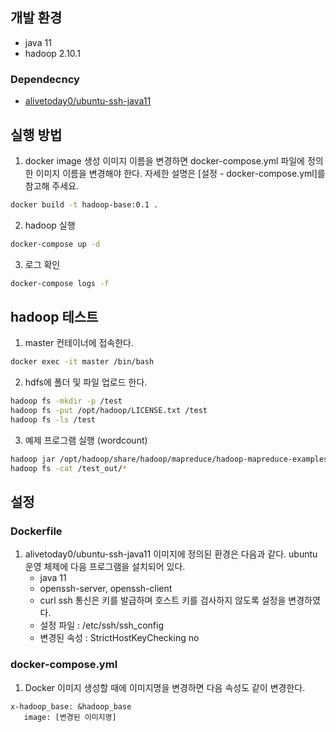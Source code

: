## 개발 환경
 - java 11
 - hadoop 2.10.1
### Dependecncy
 - [alivetoday0/ubuntu-ssh-java11](https://github.com/alivetoday0/ubuntu-ssh-java11)

## 실행 방법
 1. docker image 생성
    이미지 이름을 변경하면 docker-compose.yml 파일에 정의한 이미지 이름을 변경해야 한다. 자세한 설명은 [설정 - docker-compose.yml]를 참고해 주세요.
```bash
docker build -t hadoop-base:0.1 .
```

 2. hadoop 실행
 ```bash
 docker-compose up -d
 ```
 3. 로그 확인
 ```bash
 docker-compose logs -f
 ```

## hadoop 테스트
1. master 컨테이너에 접속한다.
```bash
docker exec -it master /bin/bash
```
2. hdfs에 폴더 및 파일 업로드 한다.
```bash
hadoop fs -mkdir -p /test
hadoop fs -put /opt/hadoop/LICENSE.txt /test
hadoop fs -ls /test
```

3. 예제 프로그램 실행 (wordcount)
```bash
hadoop jar /opt/hadoop/share/hadoop/mapreduce/hadoop-mapreduce-examples-2.10.1.jar wordcount /test /test_out
hadoop fs -cat /test_out/*
```

## 설정
### Dockerfile
 1. alivetoday0/ubuntu-ssh-java11 이미지에 정의된 환경은 다음과 같다.
    ubuntu 운영 체제에 다음 프로그램을 설치되어 있다.
     - java 11
     - openssh-server, openssh-client
     - curl
    ssh 통신은 키를 발급하며 호스트 키를 검사하지 않도록 설정을 변경하였다.
     - 설정 파일 : /etc/ssh/ssh_config
     - 변경된 속성 : StrictHostKeyChecking no

### docker-compose.yml
 1. Docker 이미지 생성할 때에 이미지명을 변경하면 다음 속성도 같이 변경한다.
 ```shell
 x-hadoop_base: &hadoop_base
    image: [변경된 이미지명]
 ```
